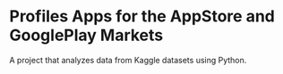 # Profiles Apps for the AppStore and GooglePlay Markets
A project that analyzes data from Kaggle datasets using Python.
